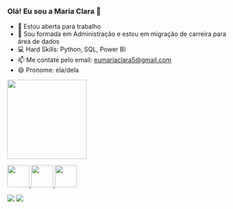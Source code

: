 ### Olá! Eu sou a Maria Clara 🤩


- 🔭 Estou aberta para trabalho
- 🌱 Sou formada em Administração e estou em migração de carreira para área de dados
- 💻 Hard Skills: Python, SQL, Power BI
- 📫 Me contate pelo email: eumariaclara5@gmail.com
- 😄 Pronome: ela/dela

<div>
  <a href="https://github.com/mclararibeiro">
  <img height="180cm" src="https://github-readme-stats.vercel.app/api?username=mclararibeiro&show_icons=true&theme=dracula"/>

 <img src="https://cdn.jsdelivr.net/gh/devicons/devicon/icons/python/python-original-wordmark.svg" width="50" height="50"/>   <img src="https://cdn.jsdelivr.net/gh/devicons/devicon/icons/pandas/pandas-original-wordmark.svg" width="50" height="50" />   <img src="https://cdn.jsdelivr.net/gh/devicons/devicon/icons/postgresql/postgresql-original-wordmark.svg" width="50" height="50"/>
 
            
 
<a href="https://www.linkedin.com/in/mariaclararibeiros/" target="_blank"><img src="https://img.shields.io/badge/-LinkedIn-%230077B5?style=for-the-badge&logo=linkedin&logoColor=white" target="_blank"></a>
<a href = "mailto:eumariaclara5@gmail.com"><img src="https://img.shields.io/badge/Gmail-D14836?style=for-the-badge&logo=gmail&logoColor=white" target="_blank"></a>          
